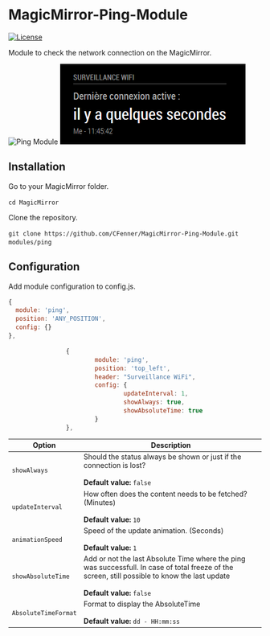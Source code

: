 # MagicMirror-Ping-Module
<p>
<a href="http://choosealicense.com/licenses/mit"><img src="https://img.shields.io/badge/license-MIT-blue.svg" alt="License"></a>
</p>

Module to check the network connection on the MagicMirror.

![Ping Module](https://github.com/CFenner/MagicMirror-Ping-Module/blob/master/.github/preview.png)
![Ping Module](https://github.com/AgP42/MMM-Ping/blob/master/.github/ping.png)

## Installation

Go to your MagicMirror folder.

`cd MagicMirror`

Clone the repository.

`git clone https://github.com/CFenner/MagicMirror-Ping-Module.git modules/ping`

## Configuration

Add module configuration to config.js.

```js
{
  module: 'ping',
  position: 'ANY_POSITION',
  config: {}
},
```

```js
                {
                        module: 'ping',
                        position: 'top_left',
                        header: "Surveillance WiFi",
                        config: {
                                updateInterval: 1,
                                showAlways: true,
                                showAbsoluteTime: true
                        }
                },
```

|Option|Description|
|---|---|
|`showAlways`|Should the status always be shown or just if the connection is lost?<br><br>**Default value:** `false`|
|`updateInterval`|How often does the content needs to be fetched? (Minutes)<br><br>**Default value:** `10`|
|`animationSpeed`|Speed of the update animation. (Seconds)<br><br>**Default value:** `1`|
|`showAbsoluteTime`|Add or not the last Absolute Time where the ping was successfull. In case of total freeze of the screen, still possible to know the last update<br><br>**Default value:** `false`|
|`AbsoluteTimeFormat`|Format to display the AbsoluteTime<br><br>**Default value:** `dd - HH:mm:ss`|

